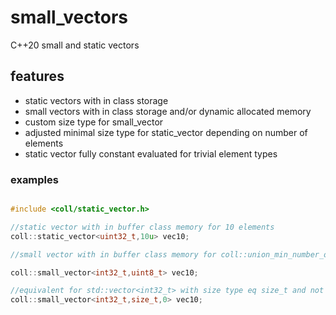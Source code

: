 # small_vectors

C++20 small and static vectors

## features
* static vectors with in class storage
* small vectors with in class storage and/or dynamic allocated memory
* custom size type for small_vector
* adjusted minimal size type for static_vector depending on number of elements
* static vector fully constant evaluated for trivial element types


### examples

```C++

#include <coll/static_vector.h>

//static vector with in buffer class memory for 10 elements
coll::static_vector<uint32_t,10u> vec10;

//small vector with in buffer class memory for coll::union_min_number_of_elements<int32_t,uint8_t>

coll::small_vector<int32_t,uint8_t> vec10;

//equivalent for std::vector<int32_t> with size type eq size_t and not in class buffer memory
coll::small_vector<int32_t,size_t,0> vec10;

```
